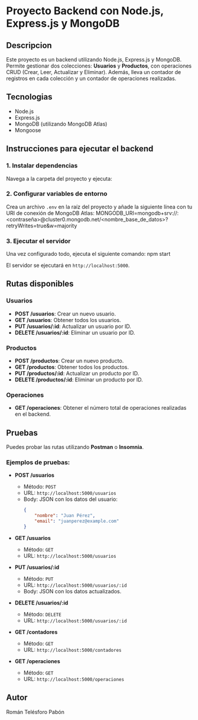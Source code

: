 # Proyecto Backend con Node.js, Express.js y MongoDB

## Descripcion
Este proyecto es un backend utilizando Node.js, Express.js y MongoDB. Permite gestionar dos colecciones: **Usuarios** y **Productos**, con operaciones CRUD (Crear, Leer, Actualizar y Eliminar). Además, lleva un contador de registros en cada colección y un contador de operaciones realizadas.

## Tecnologias
- Node.js
- Express.js
- MongoDB (utilizando MongoDB Atlas)
- Mongoose

## Instrucciones para ejecutar el backend


### 1. Instalar dependencias

Navega a la carpeta del proyecto y ejecuta:


### 2. Configurar variables de entorno

Crea un archivo `.env` en la raíz del proyecto y añade la siguiente línea con tu URI de conexión de MongoDB Atlas:
MONGODB_URI=mongodb+srv://<usuario>:<contraseña>@cluster0.mongodb.net/<nombre_base_de_datos>?retryWrites=true&w=majority


### 3. Ejecutar el servidor

Una vez configurado todo, ejecuta el siguiente comando: npm start


El servidor se ejecutará en `http://localhost:5000`.

## Rutas disponibles

### **Usuarios**
- **POST /usuarios**: Crear un nuevo usuario.
- **GET /usuarios**: Obtener todos los usuarios.
- **PUT /usuarios/:id**: Actualizar un usuario por ID.
- **DELETE /usuarios/:id**: Eliminar un usuario por ID.

### **Productos**
- **POST /productos**: Crear un nuevo producto.
- **GET /productos**: Obtener todos los productos.
- **PUT /productos/:id**: Actualizar un producto por ID.
- **DELETE /productos/:id**: Eliminar un producto por ID.


### **Operaciones**
- **GET /operaciones**: Obtener el número total de operaciones realizadas en el backend.

## Pruebas

Puedes probar las rutas utilizando **Postman** o **Insomnia**.

### Ejemplos de pruebas:

- **POST /usuarios**
  - Método: `POST`
  - URL: `http://localhost:5000/usuarios`
  - Body: JSON con los datos del usuario:
    ```json
    {
        "nombre": "Juan Pérez",
        "email": "juanperez@example.com"
    }
    ```

- **GET /usuarios**
  - Método: `GET`
  - URL: `http://localhost:5000/usuarios`

- **PUT /usuarios/:id**
  - Método: `PUT`
  - URL: `http://localhost:5000/usuarios/:id`
  - Body: JSON con los datos actualizados.

- **DELETE /usuarios/:id**
  - Método: `DELETE`
  - URL: `http://localhost:5000/usuarios/:id`

- **GET /contadores**
  - Método: `GET`
  - URL: `http://localhost:5000/contadores`

- **GET /operaciones**
  - Método: `GET`
  - URL: `http://localhost:5000/operaciones`

## Autor
Román Telésforo Pabón










